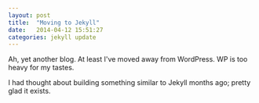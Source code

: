 ```yaml
---
layout: post
title:  "Moving to Jekyll"
date:   2014-04-12 15:51:27
categories: jekyll update
---
```


Ah, yet another blog. At least I've moved away from WordPress. WP is too heavy for my tastes. 

I had thought about building something similar to Jekyll months ago; pretty glad it exists.
